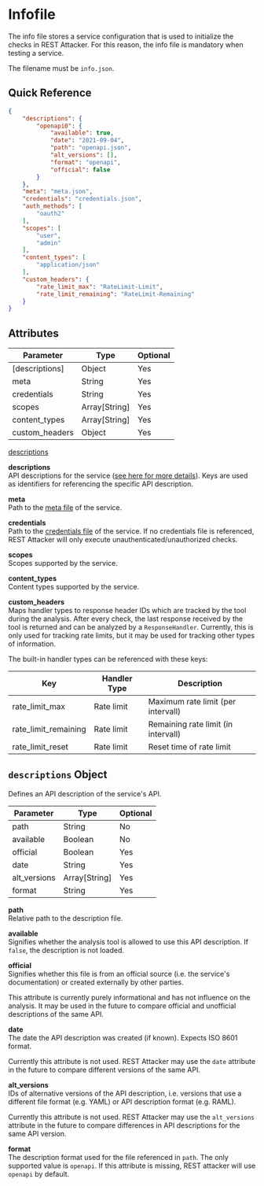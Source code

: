 # Infofile

The info file stores a service configuration that is used to initialize the checks in REST Attacker.
For this reason, the info file is mandatory when testing a service.

The filename must be `info.json`.

## Quick Reference

```json
{
    "descriptions": {
        "openapi0": {
            "available": true,
            "date": "2021-09-04",
            "path": "openapi.json",
            "alt_versions": [],
            "format": "openapi",
            "official": false
        }
    },
    "meta": "meta.json",
    "credentials": "credentials.json",
    "auth_methods": [
        "oauth2"
    ],
    "scopes": [
        "user",
        "admin"
    ],
    "content_types": [
        "application/json"
    ],
    "custom_headers": {
        "rate_limit_max": "RateLimit-Limit",
        "rate_limit_remaining": "RateLimit-Remaining"
    }
}
```

## Attributes

Parameter      | Type          | Optional
---------------|---------------|----------
[descriptions] | Object        | Yes
meta           | String        | Yes
credentials    | String        | Yes
scopes         | Array[String] | Yes
content_types  | Array[String] | Yes
custom_headers | Object        | Yes

[descriptions](#descriptions-object)

**descriptions**<br>
API descriptions for the service ([see here for more details](#descriptions-object)). Keys
are used as identifiers for referencing the specific API description.

**meta**<br>
Path to the [meta file](meta.md) of the service.

**credentials**<br>
Path to the [credentials file](credentials.md) of the service. If no credentials file is referenced,
REST Attacker will only execute unauthenticated/unauthorized checks.

**scopes**<br>
Scopes supported by the service.

**content_types**<br>
Content types supported by the service.

**custom_headers**<br>
Maps handler types to response header IDs which are tracked by the tool during the analysis.
After every check, the last response received by the tool is returned and can be analyzed by
a `ResponseHandler`. Currently, this is only used for tracking rate limits, but it may be used
for tracking other types of information.

The built-in handler types can be referenced with these keys:

Key                  | Handler Type | Description
---------------------|--------------|------------
rate_limit_max       | Rate limit   | Maximum rate limit (per intervall)
rate_limit_remaining | Rate limit   | Remaining rate limit (in intervall)
rate_limit_reset     | Rate limit   | Reset time of rate limit


## `descriptions` Object

Defines an API description of the service's API.

Parameter      | Type          | Optional
---------------|---------------|----------
path           | String        | No
available      | Boolean       | No
official       | Boolean       | Yes
date           | String        | Yes
alt_versions   | Array[String] | Yes
format         | String        | Yes

**path**<br>
Relative path to the description file.

**available**<br>
Signifies whether the analysis tool is allowed to use this API description. If `false`, the description
is not loaded.

**official**<br>
Signifies whether this file is from an official source (i.e. the service's documentation) or created
externally by other parties.

This attribute is currently purely informational and has not influence on the analysis. It may be used
in the future to compare official and unofficial descriptions of the same API.

**date**<br>
The date the API description was created (if known). Expects ISO 8601 format.

Currently this attribute is not used. REST Attacker may use the `date` attribute in the future to compare
different versions of the same API.

**alt_versions**<br>
IDs of alternative versions of the API description, i.e. versions that use a different file format (e.g. YAML)
or API description format (e.g. RAML).

Currently this attribute is not used. REST Attacker may use the `alt_versions` attribute in the future to compare
differences in API descriptions for the same API version.

**format**<br>
The description format used for the file referenced in `path`. The only supported value is `openapi`. If this
attribute is missing, REST attacker will use `openapi` by default.

